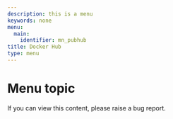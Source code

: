 ```yaml
---
description: this is a menu
keywords: none
menu:
  main:
    identifier: mn_pubhub
title: Docker Hub
type: menu
---
```


# Menu topic

If you can view this content, please raise a bug report.
